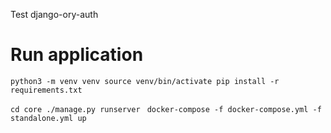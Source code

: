 Test django-ory-auth

# Run application
`python3 -m venv venv
source venv/bin/activate
pip install -r requirements.txt`

`cd core
./manage.py runserver
`
`docker-compose -f docker-compose.yml -f standalone.yml up`
